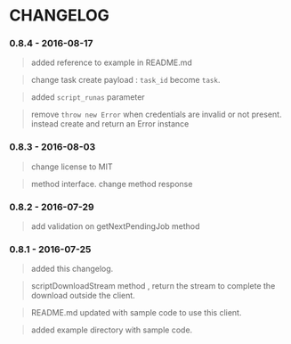 # CHANGELOG

### 0.8.4 - 2016-08-17

> added reference to example in README.md     

> change task create payload : `task_id` become `task`.     

> added `script_runas` parameter      

> remove `throw new Error` when credentials are invalid or not present. instead create and return an Error instance      


### 0.8.3 - 2016-08-03

> change license to MIT

> method interface. change method response

### 0.8.2 - 2016-07-29

> add validation on getNextPendingJob method

### 0.8.1 - 2016-07-25

> added this changelog.    

> scriptDownloadStream method , return the stream to complete the download outside the client.    

> README.md updated with sample code to use this client.    

> added example directory with sample code.    
